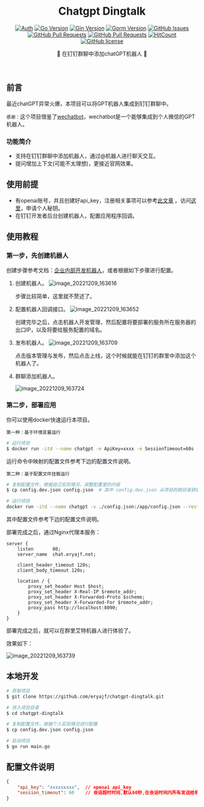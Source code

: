<div align="center">
<h1>Chatgpt Dingtalk</h1>

[![Auth](https://img.shields.io/badge/Auth-eryajf-ff69b4)](https://github.com/eryajf)
[![Go Version](https://img.shields.io/github/go-mod/go-version/eryajf/chatgpt-dingtalk)](https://github.com/eryajf/chatgpt-dingtalk)
[![Gin Version](https://img.shields.io/badge/Gin-1.6.3-brightgreen)](https://github.com/eryajf/chatgpt-dingtalk)
[![Gorm Version](https://img.shields.io/badge/Gorm-1.20.12-brightgreen)](https://github.com/eryajf/chatgpt-dingtalk)
[![GitHub Issues](https://img.shields.io/github/issues/eryajf/chatgpt-dingtalk.svg)](https://github.com/eryajf/chatgpt-dingtalk/issues)
[![GitHub Pull Requests](https://img.shields.io/github/issues-pr/eryajf/chatgpt-dingtalk)](https://github.com/eryajf/chatgpt-dingtalk/pulls)
[![GitHub Pull Requests](https://img.shields.io/github/stars/eryajf/chatgpt-dingtalk)](https://github.com/eryajf/chatgpt-dingtalk/stargazers)
[![HitCount](https://views.whatilearened.today/views/github/eryajf/chatgpt-dingtalk.svg)](https://github.com/eryajf/chatgpt-dingtalk)
[![GitHub license](https://img.shields.io/github/license/eryajf/chatgpt-dingtalk)](https://github.com/eryajf/chatgpt-dingtalk/blob/main/LICENSE)

<p> 🌉 在钉钉群聊中添加chatGPT机器人 🌉</p>

<img src="https://camo.githubusercontent.com/82291b0fe831bfc6781e07fc5090cbd0a8b912bb8b8d4fec0696c881834f81ac/68747470733a2f2f70726f626f742e6d656469612f394575424971676170492e676966" width="800"  height="3">
</div><br>


## 前言

最近chatGPT异常火爆，本项目可以将GPT机器人集成到钉钉群聊中。

`感谢：`这个项目借鉴了[wechatbot](https://github.com/869413421/wechatbot.git)，wechatbot是一个能够集成到个人微信的GPT机器人。

### 功能简介

* 支持在钉钉群聊中添加机器人，通过@机器人进行聊天交互。
* 提问增加上下文(可能不太理想)，更接近官网效果。

## 使用前提

* 有openai账号，并且创建好api_key，注册相关事项可以参考[此文章](https://juejin.cn/post/7173447848292253704) 。访问[这里](https://beta.openai.com/account/api-keys)，申请个人秘钥。
* 在钉钉开发者后台创建机器人，配置应用程序回调。

## 使用教程

### 第一步，先创建机器人

创建步骤参考文档：[企业内部开发机器人](https://open.dingtalk.com/document/robots/enterprise-created-chatbot)，或者根据如下步骤进行配置。

1. 创建机器人。
   ![image_20221209_163616](https://cdn.staticaly.com/gh/eryajf/tu/main/img/image_20221209_163616.png)

   步骤比较简单，这里就不赘述了。

2. 配置机器人回调接口。
   ![image_20221209_163652](https://cdn.staticaly.com/gh/eryajf/tu/main/img/image_20221209_163652.png)

   创建完毕之后，点击机器人开发管理，然后配置将要部署的服务所在服务器的出口IP，以及将要给服务配置的域名。

3. 发布机器人。
   ![image_20221209_163709](https://cdn.staticaly.com/gh/eryajf/tu/main/img/image_20221209_163709.png)

   点击版本管理与发布，然后点击上线，这个时候就能在钉钉的群里中添加这个机器人了。

4. 群聊添加机器人。

   ![image_20221209_163724](https://cdn.staticaly.com/gh/eryajf/tu/main/img/image_20221209_163724.png)

### 第二步，部署应用

你可以使用docker快速运行本项目。

`第一种：基于环境变量运行`

```sh
# 运行项目
$ docker run -itd --name chatgpt -e ApiKey=xxxx -e SessionTimeout=60s --restart=always docker.mirrors.sjtug.sjtu.edu.cn/eryajf/chatgpt-dingtalk:latest
```

运行命令中映射的配置文件参考下边的配置文件说明。

`第二种：基于配置文件挂载运行`

```sh
# 复制配置文件，根据自己实际情况，调整配置里的内容
$ cp config.dev.json config.json  # 其中 config.dev.json 从项目的根目录获取

# 运行项目
docker run -itd --name chatgpt -v ./config.json:/app/config.json --restart=always docker.mirrors.sjtug.sjtu.edu.cn/eryajf/chatgpt-dingtalk:latest
```

其中配置文件参考下边的配置文件说明。

部署完成之后，通过Nginx代理本服务：

```nginx
server {
    listen       80;
    server_name  chat.eryajf.net;

    client_header_timeout 120s;
    client_body_timeout 120s;

    location / {
        proxy_set_header Host $host;
        proxy_set_header X-Real-IP $remote_addr;
        proxy_set_header X-Forwarded-Proto $scheme;
        proxy_set_header X-Forwarded-For $remote_addr;
        proxy_pass http://localhost:8090;
    }
}
```

部署完成之后，就可以在群里艾特机器人进行体验了。

效果如下：

![image_20221209_163739](https://cdn.staticaly.com/gh/eryajf/tu/main/img/image_20221209_163739.png)

## 本地开发

````sh
# 获取项目
$ git clone https://github.com/eryajf/chatgpt-dingtalk.git

# 进入项目目录
$ cd chatgpt-dingtalk

# 复制配置文件，根据个人实际情况进行配置
$ cp config.dev.json config.json

# 启动项目
$ go run main.go
````

## 配置文件说明
````json
{
    "api_key": "xxxxxxxxx",  // openai api_key
    "session_timeout": 60    // 会话超时时间,默认60秒,在会话时间内所有发送给机器人的信息会作为上下文
}
````